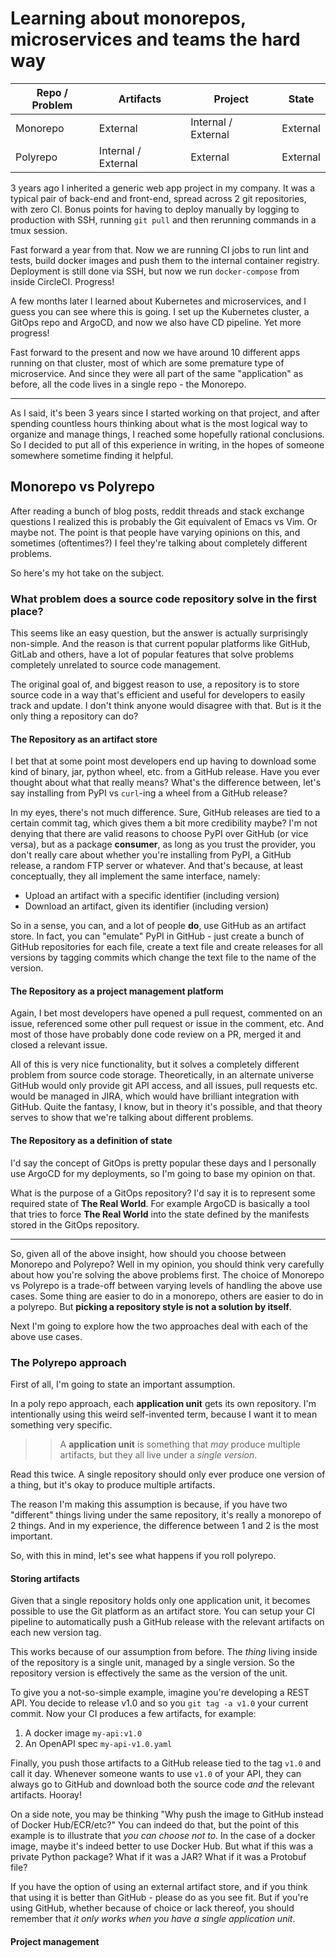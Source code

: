 # Learning about monorepos, microservices and teams the hard way

| Repo / Problem | Artifacts            | Project             | State    |
|----------------|----------------------|---------------------|----------|
| Monorepo       | External             | Internal / External | External |
| Polyrepo       | Internal / External  | External            | External |

3 years ago I inherited a generic web app project in my company. It was a typical pair of back-end and front-end, spread across 2 git repositories, with zero CI. Bonus points for having to deploy manually by logging to production with SSH, running `git pull` and then rerunning commands in a tmux session.

Fast forward a year from that. Now we are running CI jobs to run lint and tests, build docker images and push them to the internal container registry. Deployment is still done via SSH, but now we run `docker-compose` from inside CircleCI. Progress!

A few months later I learned about Kubernetes and microservices, and I guess you can see where this is going. I set up the Kubernetes cluster, a GitOps repo and ArgoCD, and now we also have CD pipeline. Yet more progress!

Fast forward to the present and now we have around 10 different apps running on that cluster, most of which are some premature type of microservice. And since they were all part of the same "application" as before, all the code lives in a single repo - the Monorepo.

---

As I said, it's been 3 years since I started working on that project, and after spending countless hours thinking about what is the most logical way to organize and manage things, I reached some hopefully rational conclusions. So I decided to put all of this experience in writing, in the hopes of someone somewhere sometime finding it helpful.

## Monorepo vs Polyrepo

After reading a bunch of blog posts, reddit threads and stack exchange questions I realized this is probably the Git equivalent of Emacs vs Vim. Or maybe not. The point is that people have varying opinions on this, and sometimes (oftentimes?) I feel they're talking about completely different problems.

So here's my hot take on the subject.

### What problem does a source code repository solve in the first place?

This seems like an easy question, but the answer is actually surprisingly non-simple. And the reason is that current popular platforms like GitHub, GitLab and others, have a lot of popular features that solve problems completely unrelated to source code management.

The original goal of, and biggest reason to use, a repository is to store source code in a way that's efficient and useful for developers to easily track and update. I don't think anyone would disagree with that. But is it the only thing a repository can do?

#### The Repository as an artifact store

I bet that at some point most developers end up having to download some kind of binary, jar, python wheel, etc. from a GitHub release. Have you ever thought about what that really means? What's the difference between, let's say installing from PyPI vs `curl`-ing a wheel from a GitHub release?

In my eyes, there's not much difference. Sure, GitHub releases are tied to a certain commit tag, which gives them a bit more credibility maybe? I'm not denying that there are valid reasons to choose PyPI over GitHub (or vice versa), but as a package __consumer__, as long as you trust the provider, you don't really care about whether you're installing from PyPI, a GitHub release, a random FTP server or whatever. And that's because, at least conceptually, they all implement the same interface, namely:

- Upload an artifact with a specific identifier (including version)
- Download an artifact, given its identifier (including version)

So in a sense, you can, and a lot of people __do__, use GitHub as an artifact store. In fact, you can "emulate" PyPI in GitHub - just create a bunch of GitHub repositories for each file, create a text file and create releases for all versions by tagging commits which change the text file to the name of the version.

#### The Repository as a project management platform

Again, I bet most developers have opened a pull request, commented on an issue, referenced some other pull request or issue in the comment, etc. And most of those have probably done code review on a PR, merged it and closed a relevant issue.

All of this is very nice functionality, but it solves a completely different problem from source code storage. Theoretically, in an alternate universe GitHub would only provide git API access, and all issues, pull requests etc. would be managed in JIRA, which would have brilliant integration with GitHub. Quite the fantasy, I know, but in theory it's possible, and that theory serves to show that we're talking about different problems.

#### The Repository as a definition of state

I'd say the concept of GitOps is pretty popular these days and I personally use ArgoCD for my deployments, so I'm going to base my opinion on that.

What is the purpose of a GitOps repository? I'd say it is to represent some required state of __The Real World__. For example ArgoCD is basically a tool that tries to force __The Real World__ into the state defined by the manifests stored in the GitOps repository.

---

So, given all of the above insight, how should you choose between Monorepo and Polyrepo? Well in my opinion, you should think very carefully about how you're solving the above problems first. The choice of Monorepo vs Polyrepo is a trade-off between varying levels of handling the above use cases. Some thing are easier to do in a monorepo, others are easier to do in a polyrepo. But **picking a repository style is not a solution by itself**.

Next I'm going to explore how the two approaches deal with each of the above use cases.

### The Polyrepo approach

First of all, I'm going to state an important assumption.

In a poly repo approach, each __application unit__ gets its own repository. I'm intentionally using this weird self-invented term, because I want it to mean something very specific.

>> A __application unit__ is something that _may_ produce multiple artifacts, but they all live under a _single version_.

Read this twice. A single repository should only ever produce one version of a thing, but it's okay to produce multiple artifacts.

The reason I'm making this assumption is because, if you have two "different" things living under the same repository, it's really a monorepo of 2 things. And in my experience, the difference between 1 and 2 is the most important.

So, with this in mind, let's see what happens if you roll polyrepo.

#### Storing artifacts

Given that a single repository holds only one application unit, it becomes possible to use the Git platform as an artifact store. You can setup your CI pipeline to automatically push a GitHub release with the relevant artifacts on each new version tag.

This works because of our assumption from before. The _thing_ living inside of the repository is a single unit, managed by a single version. So the repository version is effectively the same as the version of the unit.

To give you a not-so-simple example, imagine you're developing a REST API. You decide to release v1.0 and so you `git tag -a v1.0` your current commit. Now your CI produces a few artifacts, for example:

1. A docker image `my-api:v1.0`
2. An OpenAPI spec `my-api-v1.0.yaml`

Finally, you push those artifacts to a GitHub release tied to the tag `v1.0` and call it day. Whenever someone wants to use `v1.0` of your API, they can always go to GitHub and download both the source code _and_ the relevant artifacts. Hooray!

On a side note, you may be thinking "Why push the image to GitHub instead of Docker Hub/ECR/etc?" You can indeed do that, but the point of this example is to illustrate that _you can choose not to_. In the case of a docker image, maybe it's indeed better to use Docker Hub. But what if this was a private Python package? What if it was a JAR? What if it was a Protobuf file?

If you have the option of using an external artifact store, and if you think that using it is better than GitHub - please do as you see fit. But if you're using GitHub, whether because of choice or lack thereof, you should remember that _it only works when you have a single application unit_.

#### Project management

